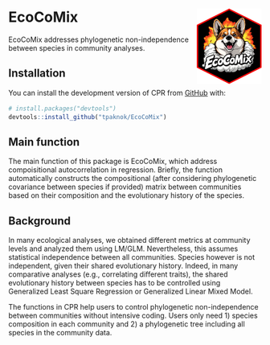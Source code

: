 
<!-- README.md is generated from README.Rmd. Please edit that file -->

# EcoCoMix <img src="man/figures/logo.png" align="right" height="150" />

<!-- badges: start -->
<!-- badges: end -->

EcoCoMix addresses phylogenetic non-independence between species in
community analyses.

## Installation

You can install the development version of CPR from
[GitHub](https://github.com/) with:

``` r
# install.packages("devtools")
devtools::install_github("tpaknok/EcoCoMix")
```

## Main function

The main function of this package is EcoCoMix, which address
compoisitional autocorrelation in regression. Briefly, the function
automatically constructs the compositional (after considering
phylogenetic covariance between species if provided) matrix between
communities based on their composition and the evolutionary history of
the species.

## Background

In many ecological analyses, we obtained different metrics at community
levels and analyzed them using LM/GLM. Nevertheless, this assumes
statistical independence between all communities. Species however is not
independent, given their shared evolutionary history. Indeed, in many
comparative analyses (e.g., correlating different traits), the shared
evolutionary history between species has to be controlled using
Generalized Least Square Regression or Generalized Linear Mixed Model.

The functions in CPR help users to control phylogenetic non-independence
between communities without intensive coding. Users only need 1) species
composition in each community and 2) a phylogenetic tree including all
species in the community data.
